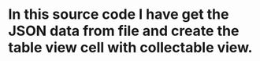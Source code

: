 # In this source code I have get the JSON data from file and create the table view cell with collectable view.
